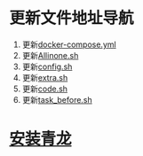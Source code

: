 # 更新文件地址导航
1. 更新[docker-compose.yml](https://github.com/Oreomeow/VIP/raw/main/Conf/Qinglong/docker-compose.yml)
2. 更新[Allinone.sh](https://github.com/Oreomeow/VIP/raw/main/Scripts/sh/Allinone.sh)
3. 更新[config.sh](https://github.com/Oreomeow/VIP/raw/main/Conf/Qinglong/config.sample.sh)
4. 更新[extra.sh](https://github.com/Oreomeow/VIP/raw/main/Tasks/qlrepo/extra.sh)
5. 更新[code.sh](https://github.com/Oreomeow/VIP/raw/main/Scripts/sh/Helpcode2.8/code.sh)
6. 更新[task_before.sh](https://github.com/Oreomeow/VIP/raw/main/Scripts/sh/Helpcode2.8/task_before.sh)
# [安装青龙](https://github.com/qg888/Notes/raw/main/QL/N1/%E5%AE%89%E8%A3%85%E9%9D%92%E9%BE%99.md)
